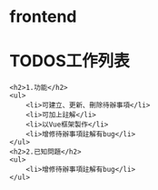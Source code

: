 # frontend
<body>
    <h1>TODOS工作列表</h1>
    
    <h2>1.功能</h2>
    <ul>
        <li>可建立、更新、刪除待辦事項</li>
        <li>可加上註解</li>
        <li>以Vue框架製作</li>
        <li>增修待辦事項註解有bug</li>
    </ul>
    <h2>2.已知問題</h2>
    <ul>
        <li>增修待辦事項註解有bug</li>
    </ul>
</body>